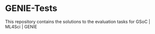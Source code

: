 # GENIE-Tests
This repository contains the solutions to the evaluation tasks for GSoC | ML4Sci | GENIE 
